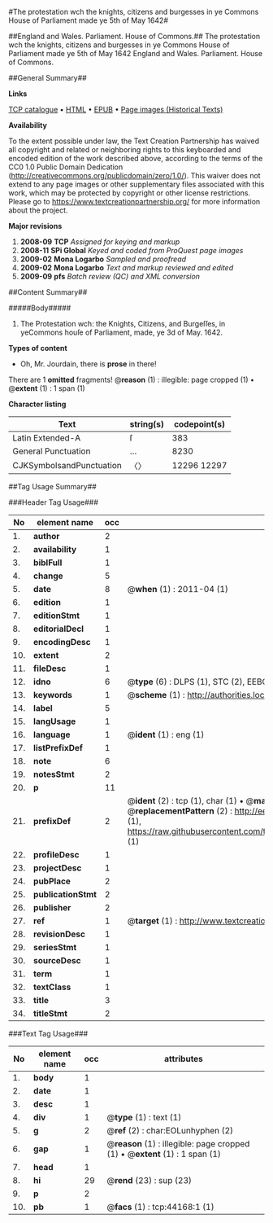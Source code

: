 #The protestation wch the knights, citizens and burgesses in ye Commons House of Parliament made ye 5th of May 1642#

##England and Wales. Parliament. House of Commons.##
The protestation wch the knights, citizens and burgesses in ye Commons House of Parliament made ye 5th of May 1642
England and Wales. Parliament. House of Commons.

##General Summary##

**Links**

[TCP catalogue](http://www.ota.ox.ac.uk/tcp/)  • 
[HTML](http://tei.it.ox.ac.uk/tcp/Texts-HTML/free/A38/A38265.html)  • 
[EPUB](http://tei.it.ox.ac.uk/tcp/Texts-EPUB/free/A38/A38265.epub) • 
[Page images (Historical Texts)](https://historicaltexts.jisc.ac.uk/eebo-09818595e)

**Availability**

To the extent possible under law, the Text Creation Partnership has waived all copyright and related or neighboring rights to this keyboarded and encoded edition of the work described above, according to the terms of the CC0 1.0 Public Domain Dedication (http://creativecommons.org/publicdomain/zero/1.0/). This waiver does not extend to any page images or other supplementary files associated with this work, which may be protected by copyright or other license restrictions. Please go to https://www.textcreationpartnership.org/ for more information about the project.

**Major revisions**

1. __2008-09__ __TCP__ *Assigned for keying and markup*
1. __2008-11__ __SPi Global__ *Keyed and coded from ProQuest page images*
1. __2009-02__ __Mona Logarbo__ *Sampled and proofread*
1. __2009-02__ __Mona Logarbo__ *Text and markup reviewed and edited*
1. __2009-09__ __pfs__ *Batch review (QC) and XML conversion*

##Content Summary##

#####Body#####

1. The Protestation wch: the Knights, Citizens, and Burgeſſes, in yeCommons houſe of Parliament, made, ye 3d of May. 1642.

**Types of content**

  * Oh, Mr. Jourdain, there is **prose** in there!

There are 1 **omitted** fragments! 
 @__reason__ (1) : illegible: page cropped (1)  •  @__extent__ (1) : 1 span (1)

**Character listing**


|Text|string(s)|codepoint(s)|
|---|---|---|
|Latin Extended-A|ſ|383|
|General Punctuation|…|8230|
|CJKSymbolsandPunctuation|〈〉|12296 12297|

##Tag Usage Summary##

###Header Tag Usage###

|No|element name|occ|attributes|
|---|---|---|---|
|1.|__author__|2||
|2.|__availability__|1||
|3.|__biblFull__|1||
|4.|__change__|5||
|5.|__date__|8| @__when__ (1) : 2011-04 (1)|
|6.|__edition__|1||
|7.|__editionStmt__|1||
|8.|__editorialDecl__|1||
|9.|__encodingDesc__|1||
|10.|__extent__|2||
|11.|__fileDesc__|1||
|12.|__idno__|6| @__type__ (6) : DLPS (1), STC (2), EEBO-CITATION (1), OCLC (1), VID (1)|
|13.|__keywords__|1| @__scheme__ (1) : http://authorities.loc.gov/ (1)|
|14.|__label__|5||
|15.|__langUsage__|1||
|16.|__language__|1| @__ident__ (1) : eng (1)|
|17.|__listPrefixDef__|1||
|18.|__note__|6||
|19.|__notesStmt__|2||
|20.|__p__|11||
|21.|__prefixDef__|2| @__ident__ (2) : tcp (1), char (1)  •  @__matchPattern__ (2) : ([0-9\-]+):([0-9IVX]+) (1), (.+) (1)  •  @__replacementPattern__ (2) : http://eebo.chadwyck.com/downloadtiff?vid=$1&page=$2 (1), https://raw.githubusercontent.com/textcreationpartnership/Texts/master/tcpchars.xml#$1 (1)|
|22.|__profileDesc__|1||
|23.|__projectDesc__|1||
|24.|__pubPlace__|2||
|25.|__publicationStmt__|2||
|26.|__publisher__|2||
|27.|__ref__|1| @__target__ (1) : http://www.textcreationpartnership.org/docs/. (1)|
|28.|__revisionDesc__|1||
|29.|__seriesStmt__|1||
|30.|__sourceDesc__|1||
|31.|__term__|1||
|32.|__textClass__|1||
|33.|__title__|3||
|34.|__titleStmt__|2||


###Text Tag Usage###

|No|element name|occ|attributes|
|---|---|---|---|
|1.|__body__|1||
|2.|__date__|1||
|3.|__desc__|1||
|4.|__div__|1| @__type__ (1) : text (1)|
|5.|__g__|2| @__ref__ (2) : char:EOLunhyphen (2)|
|6.|__gap__|1| @__reason__ (1) : illegible: page cropped (1)  •  @__extent__ (1) : 1 span (1)|
|7.|__head__|1||
|8.|__hi__|29| @__rend__ (23) : sup (23)|
|9.|__p__|2||
|10.|__pb__|1| @__facs__ (1) : tcp:44168:1 (1)|
